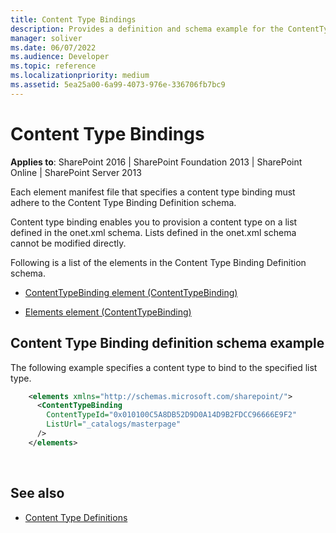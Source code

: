 ```yaml
---
title: Content Type Bindings
description: Provides a definition and schema example for the ContentTypeBinding element in Sharepoint.
manager: soliver
ms.date: 06/07/2022
ms.audience: Developer
ms.topic: reference
ms.localizationpriority: medium
ms.assetid: 5ea25a00-6a99-4073-976e-336706fb7bc9
---
```


# Content Type Bindings

**Applies to**: SharePoint 2016 | SharePoint Foundation 2013 | SharePoint Online | SharePoint Server 2013

Each element manifest file that specifies a content type binding must adhere to the Content Type Binding Definition schema.

Content type binding enables you to provision a content type on a list defined in the onet.xml schema. Lists defined in the onet.xml schema cannot be modified directly.

Following is a list of the elements in the Content Type Binding Definition schema.

- [ContentTypeBinding element (ContentTypeBinding)](contenttypebinding-element-contenttypebinding.md)

- [Elements element (ContentTypeBinding)](elements-element-contenttypebinding.md)

## Content Type Binding definition schema example

The following example specifies a content type to bind to the specified list type.

```XML 
    <elements xmlns="http://schemas.microsoft.com/sharepoint/">
      <ContentTypeBinding
        ContentTypeId="0x010100C5A8DB52D9D0A14D9B2FDCC96666E9F2"
        ListUrl="_catalogs/masterpage"
      />
    </elements>
```

<br/>

## See also

- [Content Type Definitions](content-type-definitions.md)
